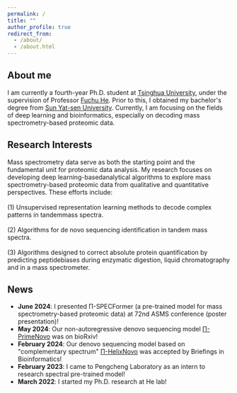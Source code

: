 ```yaml
---
permalink: /
title: ""
author_profile: true
redirect_from: 
  - /about/
  - /about.html
---
```

## About me
I am currently a fourth-year Ph.D. student at [Tsinghua University](https://www.tsinghua.edu.cn/), under the supervision of Professor [Fuchu He](https://baike.baidu.com/item/%E8%B4%BA%E7%A6%8F%E5%88%9D/4313734). Prior to this, I obtained my bachelor's degree from [Sun Yat-sen University](https://www.sysu.edu.cn/). Currently, I am focusing on the fields of deep learning and bioinformatics, especially on decoding mass spectrometry-based proteomic data.  

## Research Interests 
Mass spectrometry data serve as both the starting point and the fundamental unit for proteomic data analysis. My research focuses on developing deep learning-basedanalytical    algorithms to explore mass spectrometry-based proteomic data from qualitative and quantitative perspectives. These efforts include:<br>  
(1) Unsupervised representation learning methods to decode complex patterns in tandemmass spectra.<br>  
(2) Algorithms for de novo sequencing identification in tandem mass spectra.<br>  
(3) Algorithms designed to correct absolute protein quantification by predicting peptidebiases during enzymatic digestion, liquid chromatography and in a mass spectrometer.

## News
- __June 2024__: I presented Π-SPECFormer (a pre-trained model for mass spectrometry-based proteomic data) at 72nd ASMS conference (poster presentation)!<br>
- __May 2024__: Our non-autoregressive denovo sequencing model [Π-PrimeNovo](https://www.biorxiv.org/content/10.1101/2024.05.17.594647v1) was on bioRxiv!<br>
- __February 2024__: Our denovo sequencing model based on "complementary spectrum" [Π-HelixNovo](https://academic.oup.com/bib/article/25/2/bbae021/7604886) was accepted by Briefings in Bioinformatics!<br>
- __February 2023__: I came to Pengcheng Laboratory as an intern to research spectral pre-trained model!<br>
- __March 2022__: I started my Ph.D. research at He lab!<br>
